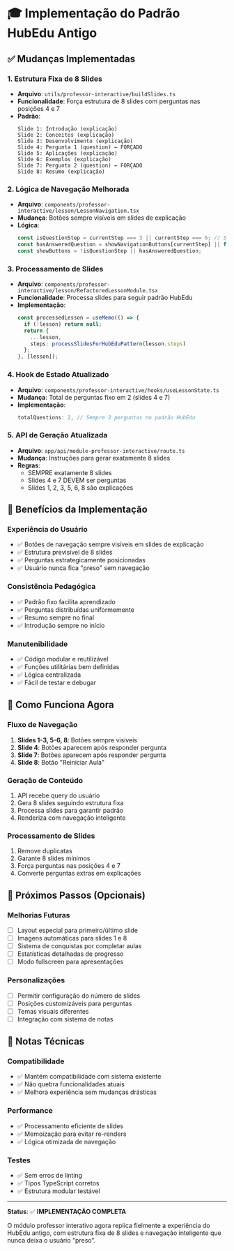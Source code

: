 # 🎓 Implementação do Padrão HubEdu Antigo

## ✅ Mudanças Implementadas

### 1. **Estrutura Fixa de 8 Slides**
- **Arquivo**: `utils/professor-interactive/buildSlides.ts`
- **Funcionalidade**: Força estrutura de 8 slides com perguntas nas posições 4 e 7
- **Padrão**:
  ```
  Slide 1: Introdução (explicação)
  Slide 2: Conceitos (explicação)
  Slide 3: Desenvolvimento (explicação)
  Slide 4: Pergunta 1 (question) ← FORÇADO
  Slide 5: Aplicações (explicação)
  Slide 6: Exemplos (explicação)
  Slide 7: Pergunta 2 (question) ← FORÇADO
  Slide 8: Resumo (explicação)
  ```

### 2. **Lógica de Navegação Melhorada**
- **Arquivo**: `components/professor-interactive/lesson/LessonNavigation.tsx`
- **Mudança**: Botões sempre visíveis em slides de explicação
- **Lógica**:
  ```typescript
  const isQuestionStep = currentStep === 3 || currentStep === 6; // Slides 4 e 7
  const hasAnsweredQuestion = showNavigationButtons[currentStep] || false;
  const showButtons = !isQuestionStep || hasAnsweredQuestion;
  ```

### 3. **Processamento de Slides**
- **Arquivo**: `components/professor-interactive/lesson/RefactoredLessonModule.tsx`
- **Funcionalidade**: Processa slides para seguir padrão HubEdu
- **Implementação**:
  ```typescript
  const processedLesson = useMemo(() => {
    if (!lesson) return null;
    return {
      ...lesson,
      steps: processSlidesForHubEduPattern(lesson.steps)
    };
  }, [lesson]);
  ```

### 4. **Hook de Estado Atualizado**
- **Arquivo**: `components/professor-interactive/hooks/useLessonState.ts`
- **Mudança**: Total de perguntas fixo em 2 (slides 4 e 7)
- **Implementação**:
  ```typescript
  totalQuestions: 2, // Sempre 2 perguntas no padrão HubEdu
  ```

### 5. **API de Geração Atualizada**
- **Arquivo**: `app/api/module-professor-interactive/route.ts`
- **Mudança**: Instruções para gerar exatamente 8 slides
- **Regras**:
  - SEMPRE exatamente 8 slides
  - Slides 4 e 7 DEVEM ser perguntas
  - Slides 1, 2, 3, 5, 6, 8 são explicações

## 🎯 Benefícios da Implementação

### **Experiência do Usuário**
- ✅ Botões de navegação sempre visíveis em slides de explicação
- ✅ Estrutura previsível de 8 slides
- ✅ Perguntas estrategicamente posicionadas
- ✅ Usuário nunca fica "preso" sem navegação

### **Consistência Pedagógica**
- ✅ Padrão fixo facilita aprendizado
- ✅ Perguntas distribuídas uniformemente
- ✅ Resumo sempre no final
- ✅ Introdução sempre no início

### **Manutenibilidade**
- ✅ Código modular e reutilizável
- ✅ Funções utilitárias bem definidas
- ✅ Lógica centralizada
- ✅ Fácil de testar e debugar

## 🔄 Como Funciona Agora

### **Fluxo de Navegação**
1. **Slides 1-3, 5-6, 8**: Botões sempre visíveis
2. **Slide 4**: Botões aparecem após responder pergunta
3. **Slide 7**: Botões aparecem após responder pergunta
4. **Slide 8**: Botão "Reiniciar Aula"

### **Geração de Conteúdo**
1. API recebe query do usuário
2. Gera 8 slides seguindo estrutura fixa
3. Processa slides para garantir padrão
4. Renderiza com navegação inteligente

### **Processamento de Slides**
1. Remove duplicatas
2. Garante 8 slides mínimos
3. Força perguntas nas posições 4 e 7
4. Converte perguntas extras em explicações

## 🚀 Próximos Passos (Opcionais)

### **Melhorias Futuras**
- [ ] Layout especial para primeiro/último slide
- [ ] Imagens automáticas para slides 1 e 8
- [ ] Sistema de conquistas por completar aulas
- [ ] Estatísticas detalhadas de progresso
- [ ] Modo fullscreen para apresentações

### **Personalizações**
- [ ] Permitir configuração do número de slides
- [ ] Posições customizáveis para perguntas
- [ ] Temas visuais diferentes
- [ ] Integração com sistema de notas

## 📝 Notas Técnicas

### **Compatibilidade**
- ✅ Mantém compatibilidade com sistema existente
- ✅ Não quebra funcionalidades atuais
- ✅ Melhora experiência sem mudanças drásticas

### **Performance**
- ✅ Processamento eficiente de slides
- ✅ Memoização para evitar re-renders
- ✅ Lógica otimizada de navegação

### **Testes**
- ✅ Sem erros de linting
- ✅ Tipos TypeScript corretos
- ✅ Estrutura modular testável

---

**Status**: ✅ **IMPLEMENTAÇÃO COMPLETA**

O módulo professor interativo agora replica fielmente a experiência do HubEdu antigo, com estrutura fixa de 8 slides e navegação inteligente que nunca deixa o usuário "preso".

